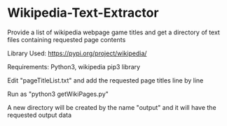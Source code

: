 # Wikipedia-Text-Extractor
Provide a list of wikipedia webpage game titles and get a directory of text files containing requested page contents

Library Used:
https://pypi.org/project/wikipedia/

Requirements: Python3, wikipedia pip3 library

Edit "pageTitleList.txt" and add the requested page titles line by line

Run as "python3 getWikiPages.py" 

A new directory will be created by the name "output" and it will have the requested output data
